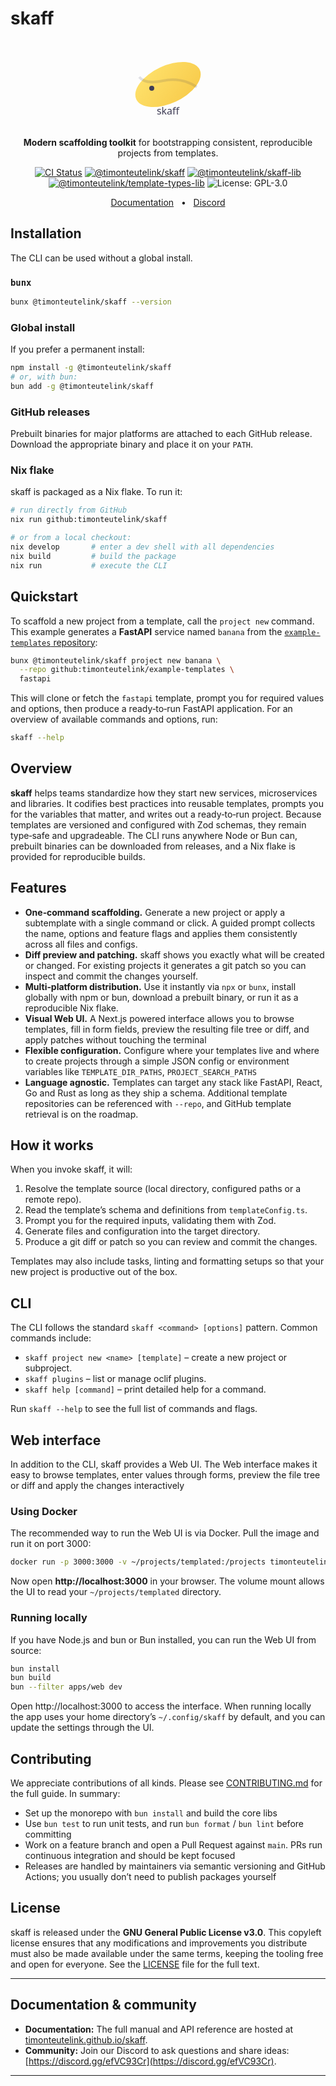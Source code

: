 # skaff

<p align="center">
  <svg width="140" height="140" viewBox="0 0 140 140" xmlns="http://www.w3.org/2000/svg" role="img" aria-label="skaff logo">
    <defs>
      <linearGradient id="g" x1="0" x2="1" y1="0" y2="1">
        <stop offset="0%" stop-color="#FFE36E"/>
        <stop offset="100%" stop-color="#F7C948"/>
      </linearGradient>
    </defs>
    <ellipse cx="70" cy="70" rx="56" ry="30" fill="url(#g)" transform="rotate(-25 70 70)"/>
    <circle cx="44" cy="76" r="4" fill="#3F3D56"/>
    <path d="M24 58c6 8 20 10 38 6 18-4 38-1 54 10" stroke="#3F3D56" stroke-width="4" fill="none" opacity=".15"/>
    <text x="50%" y="118" text-anchor="middle" font-family="ui-sans-serif, system-ui, -apple-system, Segoe UI, Roboto, Inter, Helvetica, Arial" font-size="16" fill="#3F3D56">skaff</text>
  </svg>
</p>

<p align="center"><strong>Modern scaffolding toolkit</strong> for bootstrapping consistent, reproducible projects from templates.</p>

<p align="center">
  <a href="https://github.com/timonteutelink/skaff/actions/workflows/releaseLib.yml"><img alt="CI Status" src="https://github.com/timonteutelink/skaff/actions/workflows/ci.yml/badge.svg?branch=main"></a>
  <a href="https://www.npmjs.com/package/@timonteutelink/skaff"><img alt="@timonteutelink/skaff" src="https://img.shields.io/npm/v/%40timonteutelink%2Fskaff?label=%40timonteutelink%2Fskaff"></a>
  <a href="https://www.npmjs.com/package/@timonteutelink/skaff-lib"><img alt="@timonteutelink/skaff-lib" src="https://img.shields.io/npm/v/%40timonteutelink%2Fskaff-lib?label=%40timonteutelink%2Fskaff-lib"></a>
  <a href="https://www.npmjs.com/package/@timonteutelink/template-types-lib"><img alt="@timonteutelink/template-types-lib" src="https://img.shields.io/npm/v/%40timonteutelink%2Ftemplate-types-lib?label=%40timonteutelink%2Ftemplate-types-lib"></a>
  <img alt="License: GPL-3.0" src="https://img.shields.io/badge/license-GPL--3.0-blue">
</p>

<p align="center">
  <a href="https://timonteutelink.github.io/skaff">Documentation</a>
  &nbsp;&nbsp;•&nbsp;&nbsp;
  <a href="https://discord.gg/efVC93Cr">Discord</a>
</p>


## Installation

The CLI can be used without a global install.

### `bunx`

```bash
bunx @timonteutelink/skaff --version
```

### Global install

If you prefer a permanent install:

```bash
npm install -g @timonteutelink/skaff
# or, with bun:
bun add -g @timonteutelink/skaff
```

### GitHub releases

Prebuilt binaries for major platforms are attached to each GitHub release. Download the appropriate binary and place it on your `PATH`.

### Nix flake

skaff is packaged as a Nix flake. To run it:

```bash
# run directly from GitHub
nix run github:timonteutelink/skaff

# or from a local checkout:
nix develop       # enter a dev shell with all dependencies
nix build         # build the package
nix run           # execute the CLI
```

## Quickstart

To scaffold a new project from a template, call the `project new` command. This example generates a **FastAPI** service named `banana` from the [`example-templates` repository](https://github.com/timonteutelink/example-templates):

```bash
bunx @timonteutelink/skaff project new banana \
  --repo github:timonteutelink/example-templates \
  fastapi
```

This will clone or fetch the `fastapi` template, prompt you for required values and options, then produce a ready‑to‑run FastAPI application. For an overview of available commands and options, run:

```bash
skaff --help

```

## Overview

**skaff** helps teams standardize how they start new services, microservices and libraries. It codifies best practices into reusable templates, prompts you for the variables that matter, and writes out a ready‑to‑run project. Because templates are versioned and configured with Zod schemas, they remain type‑safe and upgradeable. The CLI runs anywhere Node or Bun can, prebuilt binaries can be downloaded from releases, and a Nix flake is provided for reproducible builds.

## Features

- **One‑command scaffolding.** Generate a new project or apply a subtemplate with a single command or click. A guided prompt collects the name, options and feature flags and applies them consistently across all files and configs.
- **Diff preview and patching.** skaff shows you exactly what will be created or changed. For existing projects it generates a git patch so you can inspect and commit the changes yourself.
- **Multi‑platform distribution.** Use it instantly via `npx` or `bunx`, install globally with npm or bun, download a prebuilt binary, or run it as a reproducible Nix flake.
- **Visual Web UI.** A Next.js powered interface allows you to browse templates, fill in form fields, preview the resulting file tree or diff, and apply patches without touching the terminal
- **Flexible configuration.** Configure where your templates live and where to create projects through a simple JSON config or environment variables like `TEMPLATE_DIR_PATHS`, `PROJECT_SEARCH_PATHS`
- **Language agnostic.** Templates can target any stack like FastAPI, React, Go and Rust as long as they ship a schema. Additional template repositories can be referenced with `--repo`, and GitHub template retrieval is on the roadmap.

## How it works

When you invoke skaff, it will:

1. Resolve the template source (local directory, configured paths or a remote repo).
2. Read the template’s schema and definitions from `templateConfig.ts`.
3. Prompt you for the required inputs, validating them with Zod.
4. Generate files and configuration into the target directory.
5. Produce a git diff or patch so you can review and commit the changes.

Templates may also include tasks, linting and formatting setups so that your new project is productive out of the box.

## CLI

The CLI follows the standard `skaff <command> [options]` pattern. Common commands include:

- `skaff project new <name> [template]` – create a new project or subproject.
- `skaff plugins` – list or manage oclif plugins.
- `skaff help [command]` – print detailed help for a command.

Run `skaff --help` to see the full list of commands and flags.

## Web interface

In addition to the CLI, skaff provides a Web UI. The Web interface makes it easy to browse templates, enter values through forms, preview the file tree or diff and apply the changes interactively

### Using Docker

The recommended way to run the Web UI is via Docker. Pull the image and run it on port 3000:

```bash
docker run -p 3000:3000 -v ~/projects/templated:/projects timonteutelink/skaff:latest
```

Now open **http://localhost:3000** in your browser. The volume mount allows the UI to read your `~/projects/templated` directory.

### Running locally

If you have Node.js and bun or Bun installed, you can run the Web UI from source:

```bash
bun install
bun build
bun --filter apps/web dev
```

Open http://localhost:3000 to access the interface. When running locally the app uses your home directory’s `~/.config/skaff` by default, and you can update the settings through the UI.

## Contributing

We appreciate contributions of all kinds. Please see [CONTRIBUTING.md](./CONTRIBUTING.md) for the full guide. In summary:

- Set up the monorepo with `bun install` and build the core libs
- Use `bun test` to run unit tests, and run `bun format` / `bun lint` before committing
- Work on a feature branch and open a Pull Request against `main`. PRs run continuous integration and should be kept focused
- Releases are handled by maintainers via semantic versioning and GitHub Actions; you usually don’t need to publish packages yourself

## License

skaff is released under the **GNU General Public License v3.0**. This copyleft license ensures that any modifications and improvements you distribute must also be made available under the same terms, keeping the tooling free and open for everyone. See the [LICENSE](./LICENSE) file for the full text.

---

## Documentation & community

- **Documentation:** The full manual and API reference are hosted at [timonteutelink.github.io/skaff](https://timonteutelink.github.io/skaff).
- **Community:** Join our Discord to ask questions and share ideas: [https://discord.gg/efVC93Cr](https://discord.gg/efVC93Cr).

---
